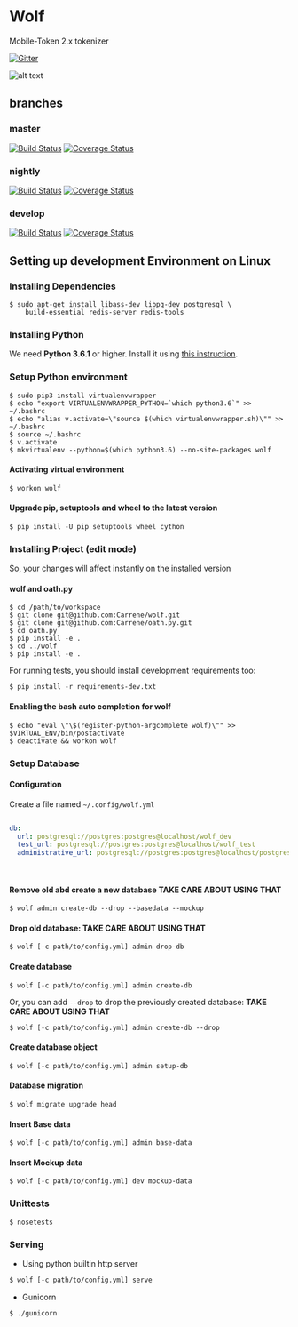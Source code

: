 # Wolf

Mobile-Token 2.x tokenizer

[![Gitter](https://img.shields.io/gitter/room/Carrene/Mobile-Token.svg)](https://gitter.im/Carrene/Mobile-Token)

![alt text](https://static.carrene.com/images/wolf.jpg "Wolf")

branches
--------

### master

[![Build Status](https://travis-ci.com/Carrene/wolf.svg?token=eprq9y92Aqggf5smZccy&branch=master)](https://travis-ci.com/Carrene/wolf)
[![Coverage Status](https://coveralls.io/repos/github/Carrene/wolf/badge.svg?branch=master&t=FNpdQh)](https://coveralls.io/github/Carrene/wolf?branch=master)

### nightly

[![Build Status](https://travis-ci.com/Carrene/wolf.svg?token=eprq9y92Aqggf5smZccy&branch=nightly)](https://travis-ci.com/Carrene/wolf)
[![Coverage Status](https://coveralls.io/repos/github/Carrene/wolf/badge.svg?branch=nightly&t=FNpdQh)](https://coveralls.io/github/Carrene/wolf?branch=nightly)

### develop

[![Build Status](https://travis-ci.com/Carrene/wolf.svg?token=eprq9y92Aqggf5smZccy&branch=develop)](https://travis-ci.com/Carrene/wolf)
[![Coverage Status](https://coveralls.io/repos/github/Carrene/wolf/badge.svg?branch=develop&t=FNpdQh)](https://coveralls.io/github/Carrene/wolf?branch=develop)

Setting up development Environment on Linux
----------------------------------

### Installing Dependencies

    $ sudo apt-get install libass-dev libpq-dev postgresql \
        build-essential redis-server redis-tools

### Installing Python

We need **Python 3.6.1** or higher.
Install it using [this instruction](https://docs.python.org/3/using/index.html).

### Setup Python environment

    $ sudo pip3 install virtualenvwrapper
    $ echo "export VIRTUALENVWRAPPER_PYTHON=`which python3.6`" >> ~/.bashrc
    $ echo "alias v.activate=\"source $(which virtualenvwrapper.sh)\"" >> ~/.bashrc
    $ source ~/.bashrc
    $ v.activate
    $ mkvirtualenv --python=$(which python3.6) --no-site-packages wolf

#### Activating virtual environment
    
    $ workon wolf

#### Upgrade pip, setuptools and wheel to the latest version

    $ pip install -U pip setuptools wheel cython
  
### Installing Project (edit mode)

So, your changes will affect instantly on the installed version

#### wolf and oath.py
    
    $ cd /path/to/workspace
    $ git clone git@github.com:Carrene/wolf.git
    $ git clone git@github.com:Carrene/oath.py.git
    $ cd oath.py
    $ pip install -e .
    $ cd ../wolf
    $ pip install -e .

For running tests, you should install development requirements too:

    $ pip install -r requirements-dev.txt

#### Enabling the bash auto completion for wolf

    $ echo "eval \"\$(register-python-argcomplete wolf)\"" >> $VIRTUAL_ENV/bin/postactivate
    $ deactivate && workon wolf
    
### Setup Database

#### Configuration

Create a file named `~/.config/wolf.yml`

```yaml

db:
  url: postgresql://postgres:postgres@localhost/wolf_dev
  test_url: postgresql://postgres:postgres@localhost/wolf_test
  administrative_url: postgresql://postgres:postgres@localhost/postgres
   
   
```

#### Remove old abd create a new database **TAKE CARE ABOUT USING THAT**

    $ wolf admin create-db --drop --basedata --mockup

#### Drop old database: **TAKE CARE ABOUT USING THAT**

    $ wolf [-c path/to/config.yml] admin drop-db

#### Create database

    $ wolf [-c path/to/config.yml] admin create-db

Or, you can add `--drop` to drop the previously created database: **TAKE CARE ABOUT USING THAT**

    $ wolf [-c path/to/config.yml] admin create-db --drop
    
#### Create database object

    $ wolf [-c path/to/config.yml] admin setup-db

#### Database migration

    $ wolf migrate upgrade head

#### Insert Base data

    $ wolf [-c path/to/config.yml] admin base-data
    
#### Insert Mockup data

    $ wolf [-c path/to/config.yml] dev mockup-data
    
### Unittests

    $ nosetests
    
### Serving

- Using python builtin http server

```bash
$ wolf [-c path/to/config.yml] serve
```    

- Gunicorn

```bash
$ ./gunicorn
```
